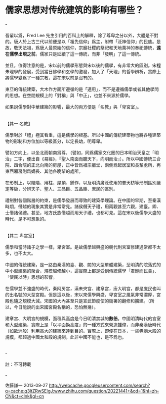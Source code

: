 # 儒家思想对传统建筑的影响有哪些？

<div class="fixed-summary zm-editable-content clearfix">-<br><br>吾輩以爲，Fred Lee 先生引用的百科上的解釋，除了尊卑之分以外，大體是不對的。唐人於上古三代以前便是以「祖先信仰」爲主，附帶「泛神信仰」的民族。是故，敬天法祖，爲唐人最原始的信仰，宗廟社稷的祭祀和天地萬神的奉祀傳統，<b>遠在儒學出現之前</b>。儒家只是延續了這一傳統，而非「發明」了這一傳統。<br><br>並且，值得注意的是，宋以前的儒學形態與宋以後的儒學，有非常大的區別。宋程朱理學的發展，受到當日佛學和玄學的激發，加入了「天理」的哲學辨析，實際上將儒學變爲了一種宗教，這在宋以前是沒有的。<br><br>東亞的傳統建築，大木作方面所遵循的是「適用」，而不是遵循儒學或者其他學問的思想。在空間規模上的「對稱」與「中正」，也並不來源於儒學。<br><br>如果說儒學對中華建築的影響，最大的両方便是「名教」與「卑宮室」。<br><br><br>【其一   名教】<br><br>儒學對於「禮」極其看重，這是儒學的根基。所以中國的傳統建築物也將各種建築物的形制和方位加以等級區分，以定長幼，明尊卑。<br><br>譬如方向上，以坐北而朝南爲尊，（譬如，同爲儒家文化圈的日本明治天皇之「明治」二字，便出自《易經》，『聖人南面而聽天下，向明而治』）。所以中國傳統三合院、四合院的正北向南的房屋，正中皆爲祖宗廳堂，兩側爲起居室和長輩處所，再東西廂房則爲嫡長、其他各晚輩的處所。<br><br>在形制上，以陛階、用柱、屋頂、鋪作，以及明清廣泛使用的普天枋等形制區別嚴定等級，分辨天子、聖人、三品臣、五品臣、庶民的區別。<br><br>禮制對各個階層的約束，是儒學發展而導致的建築學理論。在中國的早期，至秦漢時期，僭越的現象其實是非常常見。諸侯僭天子禮，用兩觀甚至六觀，建臺。卿、士僭諸侯禮。甚至，地方氏族僭越而用天子禮，也都可見。這在宋以後儒學大盛的時代，是不可想象的。<br><br><br>【其二  卑宮室】<br><br>儒學和當時諸子之學一樣，卑宮室。是故儒學越興盛的朝代則宮室修建通常都不太多，也不太大。<br><br>中國的傳統建築，是一路由秦漢的臺、觀、闕的大型單體建築，至明清的院落式的中小型建築的聚合，規模越修越小，這實際上都是受到傳統儒學「君輕而民貴」、「使民以時」思想的影響。<br><br>在儒學並不強盛的時代，秦阿房宮，漢未央宮、建章宮，唐大明宮，都是庶民也叫的出名號的大型宮殿。但是這以後，宋以來儒學興盛，卑宮室之風氣非常濃厚，宮殿也隨之規模大減。宋國的大內甚至只是宣武節度使的衙署的翻修和擴建。（所以，今日能說的出宋國宮殿名稱的，恐怕無幾）。<br><br>建章宮、大明宮的規模，面積與高度是今日明清禁城的<b>數倍</b>。中國明清時代的宮室和大型建築，實際上是「以平面換高度」的一種方式來營造雄偉，而非秦漢唐時代（如歐洲般）利用高大的建築來達到目的。實際上，即便在日本，一些寺廟大殿的規模，都超過中國太和殿的規制。此非中國不能也，是不爲也。<br><br><br>-<br><br>註：不可轉載<br><br>-
</div>

佐藤謙一 2013-09-27 http://webcache.googleusercontent.com/search?q=cache:q3ltZRwSEIgJ:www.zhihu.com/question/20221441+&cd=1&hl=zh-CN&ct=clnk&gl=cn
